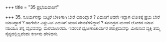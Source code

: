 +++
title = "35 ಪ್ರಭೆಯದಾರಿಗೆ"

+++
35. ಸೂರ್ಯನನ್ನು ಬಿಟ್ಟರೆ ಬೆಳಕಿಗಾಗಿ  ಬೇರೆ ಯಾರಿದ್ದಾರೆ ? ಎದುರಿಗೆ ಶಿವನೇ ಇದ್ದಾಗ ಲೋಕಕ್ಕೆ ಪ್ರಭು ಬೇರೆ ಯಾರಿದ್ದಾರೆ ? ಹಾಗೆಯೇ ವಿಷ್ಣುವಿನ ಎದುರಿಗೆ ಯಾವ ದೇವತೆಗಳಿದ್ದಾರೆ ? ಸಮುದ್ರದ ಮುಂದೆ ಲೋಕದ ಯಾವ ನದಿಯೂ ತನ್ನ ವೈಭವವನ್ನು ಮೆರೆಯಲಾರದು. ಇದರಂತೆ ದ್ರೋಣಾಚಾರ್ಯರ ಪರಾಕ್ರಮವನ್ನು ಮೀರಿಸುವ ವ್ಯಕ್ತಿ ತಮ್ಮ ಸೈನ್ಯದಲ್ಲಿಲ್ಲವೆಂದು ಕರ್ಣನು ಹೇಳಿದನು.